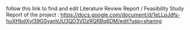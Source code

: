 follow this link to  find and edit  Literature Review Report / Feasibility Study Report of the project : https://docs.google.com/document/d/1eLLpJdfs-huXHbdXyl39GSyanVJU3QD3VDzRQRBq6DM/edit?usp=sharing
